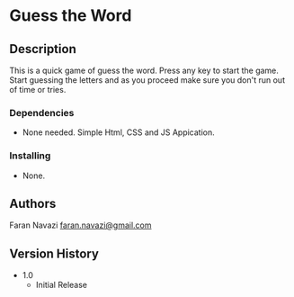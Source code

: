 # Guess the Word

## Description

This is a quick game of guess the word. Press any key to start the game. Start guessing the letters and as you proceed make sure you don't run out of time or tries.

### Dependencies

* None needed. Simple Html, CSS and JS Appication.

### Installing

* None.

## Authors

Faran Navazi
faran.navazi@gmail.com

## Version History

* 1.0
    * Initial Release
